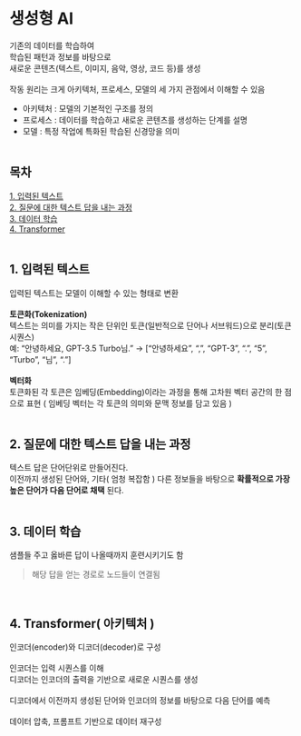 # 생성형 AI
기존의 데이터를 학습하여 <br>
학습된 패턴과 정보를 바탕으로 <br>
새로운 콘텐츠(텍스트, 이미지, 음악, 영상, 코드 등)를 생성 <br>
<br>
작동 원리는 크게 아키텍처, 프로세스, 모델의 세 가지 관점에서 이해할 수 있음

* 아키텍처 : 모델의 기본적인 구조를 정의
* 프로세스 : 데이터를 학습하고 새로운 콘텐츠를 생성하는 단계를 설명
* 모델 : 특정 작업에 특화된 학습된 신경망을 의미<br><br>
## 목차
[1. 입력된 텍스트](#1-입력된-텍스트)<br>
[2. 질문에 대한 텍스트 답을 내는 과정](#2-질문에-대한-텍스트-답을-내는-과정)<br>
[3. 데이터 학습](#3-데이터-학습)<br>
[4. Transformer](#4-Transformer(-아키텍처-))<br><br>



## 1. 입력된 텍스트
입력된 텍스트는 모델이 이해할 수 있는 형태로 변환 <br>
<br>
**토큰화(Tokenization)** <br>
텍스트는 의미를 가지는 작은 단위인 토큰(일반적으로 단어나 서브워드)으로 분리(토큰 시퀀스) <br>
예: “안녕하세요, GPT-3.5 Turbo님.” → [“안녕하세요”, “,”, “GPT-3”, “.”, “5”, “Turbo”, “님”, “.”] <br>
<br>
**벡터화**<br>
토큰화된 각 토큰은 임베딩(Embedding)이라는 과정을 통해 고차원 벡터 공간의 한 점으로 표현
( 임베딩 벡터는 각 토큰의 의미와 문맥 정보를 담고 있음 ) <br><br>

## 2. 질문에 대한 텍스트 답을 내는 과정
텍스트 답은 단어단위로 만들어진다. <br>
이전까지 생성된 단어와, 기타( 엄청 복잡함 ) 다른 정보들을 바탕으로 **확률적으로 가장 높은 단어가 다음 단어로 채택** 된다. <br><br>



## 3. 데이터 학습
샘플들 주고 옳바른 답이 나올때까지 훈련시키기도 함
> 해당 답을 얻는 경로로 노드들이 연결됨

<br>

## 4. Transformer( 아키텍처 )
인코더(encoder)와 디코더(decoder)로 구성<br>
<br>
인코더는 입력 시퀀스를 이해 <br>
디코더는 인코더의 출력을 기반으로 새로운 시퀀스를 생성<br>
<br>
디코더에서 이전까지 생성된 단어와 인코더의 정보를 바탕으로 다음 단어를 예측<br>
<br>
데이터 압축, 프롬프트 기반으로 데이터 재구성
